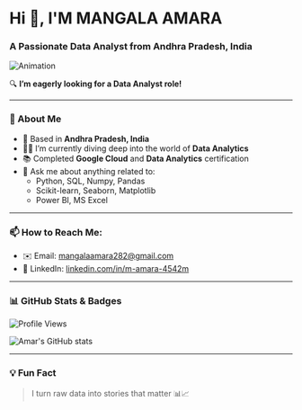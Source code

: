 # Hi 👋, I'M MANGALA AMARA  
### A Passionate Data Analyst from Andhra Pradesh, India

![Animation](https://raw.githubusercontent.com/rajput2107/rajput2107/master/Assets/PC.gif)

🔍 **I’m eagerly looking for a Data Analyst role!**

---

### 💼 About Me
- 📍 Based in **Andhra Pradesh, India**
- 🧑‍💻 I’m currently diving deep into the world of **Data Analytics**
- 📚 Completed **Google Cloud** and **Data Analytics** certification
- 💬 Ask me about anything related to:
  - Python, SQL, Numpy, Pandas  
  - Scikit-learn, Seaborn, Matplotlib  
  - Power BI, MS Excel

---

### 📫 How to Reach Me:
- ✉️ Email: [mangalaamara282@gmail.com](mailto:mangalaamara282@gmail.com)
- 💼 LinkedIn: [linkedin.com/in/m-amara-4542m](https://www.linkedin.com/in/m-amara-4542m/)

---

### 📊 GitHub Stats & Badges
![Profile Views](https://komarev.com/ghpvc/?username=amar-1999&label=Profile%20views&color=0e75b6&style=flat)

<!-- GitHub Stats -->
![Amar's GitHub stats](https://github-readme-stats.vercel.app/api?username=amar-1999&show_icons=true&theme=radical)

---

### 💡 Fun Fact  
> I turn raw data into stories that matter 📊📈

